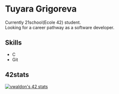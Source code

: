 # Tuyara Grigoreva

Currently 21school(Ecole 42) student.  
Looking for a career pathway as a software developer.
## Skills

- C
- Git

## 42stats
[![vwaldon's 42 stats](https://badge42.vercel.app/api/v2/cl4a42ph7003509l3ir4k3tga/stats?cursusId=21&coalitionId=90)](https://github.com/JaeSeoKim/badge42)
